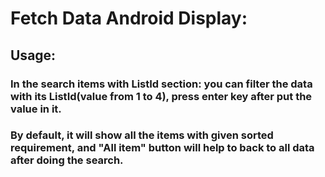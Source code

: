 # Fetch Data Android Display:

## Usage:

### In the search items with ListId section: you can filter the data with its ListId(value from 1 to 4), press enter key after put the value in it.

### By default, it will show all the items with given sorted requirement, and "All item" button will help to back to all data after doing the search.
